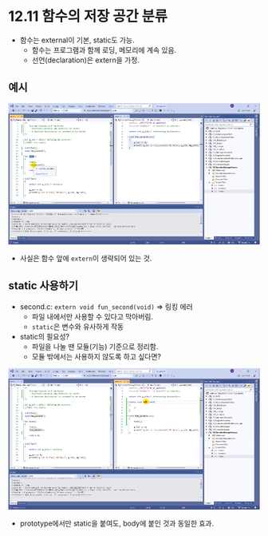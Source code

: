 # 12.11 함수의 저장 공간 분류

* 함수는 external이 기본, static도 가능.
    - 함수는 프로그램과 함께 로딩, 메모리에 계속 있음.
    - 선언(declaration)은 extern을 가정. 

## 예시

![](../images/chapter12/scope13.png)


* 사실은 함수 앞에 `extern`이 생략되어 있는 것.

## static 사용하기
* second.c: `extern void fun_second(void)` => 링킹 에러
    - 파일 내에서만 사용할 수 있다고 막아버림.
    - `static`은 변수와 유사하게 작동
* static의 필요성?
    - 파일을 나눌 땐 모듈(기능) 기준으로 정리함.
    - 모듈 밖에서는 사용하지 않도록 하고 싶다면?

![](../images/chapter12/scope14.png)

* prototype에서만 static을 붙여도, body에 붙인 것과 동일한 효과.